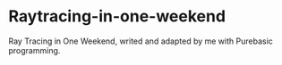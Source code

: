 # Raytracing-in-one-weekend
Ray Tracing in One Weekend, writed and adapted by me with Purebasic programming.
